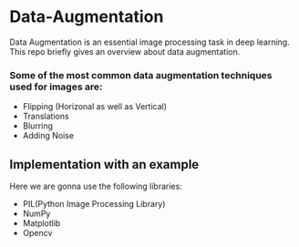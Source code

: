 # Data-Augmentation
Data Augmentation is an essential image processing task in deep learning. This repo briefly gives an overview about data augmentation.
### Some of the most common data augmentation techniques used for images are:
- Flipping (Horizonal as well as Vertical)
- Translations
- Blurring
- Adding Noise

## Implementation with an example
Here we are gonna use the following libraries:
- PIL(Python Image Processing Library)
- NumPy
- Matplotlib
- Opencv
